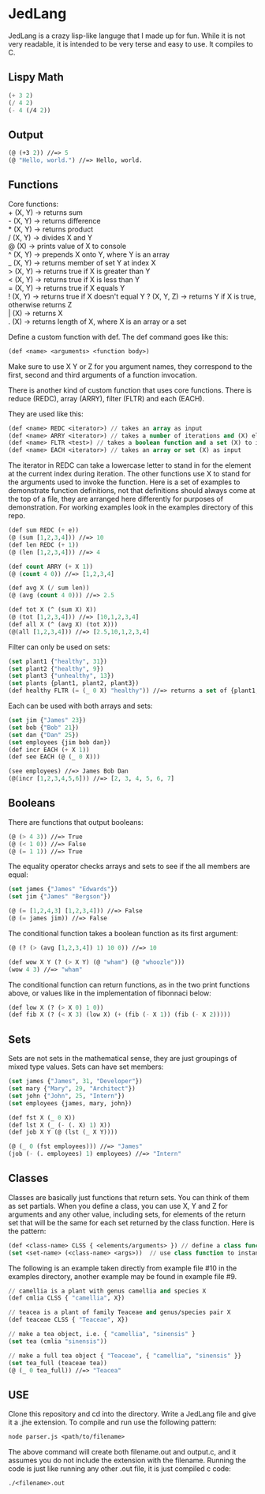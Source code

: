 JedLang
=======

JedLang is a crazy lisp-like languge that I made up for fun. While it is not very readable, it is intended to be very terse and easy to use. It compiles to C.

Lispy Math
----------
```lisp
(+ 3 2)
(/ 4 2)
(- 4 (/4 2))
```

Output
------
```lisp
(@ (+3 2)) //=> 5
(@ "Hello, world.") //=> Hello, world.
```

Functions
---------

Core functions:    
\+ (X, Y) -> returns sum    
\- (X, Y) -> returns difference    
\* (X, Y) -> returns product    
/  (X, Y) -> divides X and Y    
@  (X) -> prints value of X to console    
^  (X, Y) -> prepends X onto Y, where Y is an array    
_  (X, Y) -> returns member of set Y at index X    
\> (X, Y) -> returns true if X is greater than Y    
<  (X, Y) -> returns true if X is less than Y   
=  (X, Y) -> returns true if X equals Y    
!  (X, Y) -> returns true if X doesn't equal Y
?  (X, Y, Z) -> returns Y if X is true, otherwise returns Z    
|  (X) -> returns X    
.  (X) -> returns length of X, where X is an array or a set    

Define a custom function with def. The def command goes like this:

```lisp
(def <name> <arguments> <function body>)
```
Make sure to use X Y or Z for you argument names, they correspond to the first, second and third arguments of a function invocation.    

There is another kind of custom function that uses core functions. There is reduce (REDC), array (ARRY), filter (FLTR) and each (EACH).    
    
They are used like this:

```lisp
(def <name> REDC <iterator>) // takes an array as input
(def <name> ARRY <iterator>) // takes a number of iterations and (X) element to iterate
(def <name> FLTR <test>) // takes a boolean function and a set (X) to iterate over
(def <name> EACH <iterator>) // takes an array or set (X) as input
```
The iterator in REDC can take a lowercase letter to stand in for the element at the current index during iteration. The other functions use X to stand for the arguments used to invoke the function. Here is a set of examples to demonstrate function definitions, not that definitions should always come at the top of a file, they are arranged here differently for purposes of demonstration. For working examples look in the examples directory of this repo.

```lisp
(def sum REDC (+ e))
(@ (sum [1,2,3,4])) //=> 10
(def len REDC (+ 1))
(@ (len [1,2,3,4])) //=> 4

(def count ARRY (+ X 1))
(@ (count 4 0)) //=> [1,2,3,4]

(def avg X (/ sum len))
(@ (avg (count 4 0))) //=> 2.5

(def tot X (^ (sum X) X))
(@ (tot [1,2,3,4])) //=> [10,1,2,3,4]
(def all X (^ (avg X) (tot X)))
(@(all [1,2,3,4])) //=> [2.5,10,1,2,3,4]
```

Filter can only be used on sets:
```lisp
(set plant1 {"healthy", 31})
(set plant2 {"healthy", 9})
(set plant3 {"unhealthy", 13})
(set plants {plant1, plant2, plant3})
(def healthy FLTR (= (_ 0 X) "healthy")) //=> returns a set of {plant1, plant2}
```
Each can be used with both arrays and sets:
```lisp
(set jim {"James" 23})
(set bob {"Bob" 21})
(set dan {"Dan" 25})
(set employees {jim bob dan})
(def incr EACH (+ X 1))
(def see EACH (@ (_ 0 X)))

(see employees) //=> James Bob Dan
(@(incr [1,2,3,4,5,6])) //=> [2, 3, 4, 5, 6, 7]
```
Booleans
--------
There are functions that output booleans:
```lisp
(@ (> 4 3)) //=> True
(@ (< 1 0)) //=> False
(@ (= 1 1)) //=> True
```
The equality operator checks arrays and sets to see if the all members are equal:
```lisp
(set james {"James" "Edwards"})
(set jim {"James" "Bergson"})

(@ (= [1,2,4,3] [1,2,3,4])) //=> False
(@ (= james jim)) //=> False
```

The conditional function takes a boolean function as its first argument:
```lisp
(@ (? (> (avg [1,2,3,4]) 1) 10 0)) //=> 10

(def wow X Y (? (> X Y) (@ "wham") (@ "whoozle")))
(wow 4 3) //=> "wham"
```
The conditional function can return functions, as in the two print functions above, or values like in the implementation of fibonnaci below:

```lisp
(def low X (? (> X 0) 1 0))
(def fib X (? (< X 3) (low X) (+ (fib (- X 1)) (fib (- X 2)))))
```
Sets
----

Sets are not sets in the mathematical sense, they are just groupings of mixed type values. Sets can have set members:

```lisp
(set james {"James", 31, "Developer"})
(set mary {"Mary", 29, "Architect"})
(set john {"John", 25, "Intern"})
(set employees {james, mary, john})

(def fst X (_ 0 X))
(def lst X (_ (- (. X) 1) X))
(def job X Y (@ (lst (_ X Y))))

(@ (_ 0 (fst employees))) //=> "James"
(job (- (. employees) 1) employees) //=> "Intern"
```

Classes
-------
Classes are basically just functions that return sets. You can think of them as set partials. When you define a class, you can use X, Y and Z for arguments and any other value, including sets, for elements of the return set that will be the same for each set returned by the class function. Here is the pattern:

```lisp
(def <class-name> CLSS { <elements/arguments> }) // define a class function
(set <set-name> (<class-name> <args>))  // use class function to instantiate a set
```

The following is an example taken directly from example file #10 in the examples directory, another example may be found in example file #9.
```lisp
// camellia is a plant with genus camellia and species X
(def cmlia CLSS { "camellia", X})

// teacea is a plant of family Teaceae and genus/species pair X
(def teaceae CLSS { "Teaceae", X})

// make a tea object, i.e. { "camellia", "sinensis" }
(set tea (cmlia "sinensis"))

// make a full tea object { "Teaceae", { "camellia", "sinensis" }}
(set tea_full (teaceae tea))
(@ (_ 0 tea_full)) //=> "Teacea"
```

USE
---
Clone this repository and cd into the directory. Write a JedLang file and give it a .jhe extension. To compile and run use the following pattern:

```lisp
node parser.js <path/to/filename>
```
The above command will create both filename.out and output.c, and it assumes you do not include the extension with the filename. Running the code is just like running any other .out file, it is just compiled c code:
```lisp
./<filename>.out
```

